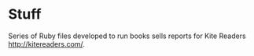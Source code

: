 Stuff
=====
Series of Ruby files developed to run books sells reports for Kite Readers http://kitereaders.com/. 
